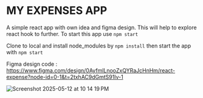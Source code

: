 # MY EXPENSES APP

A simple react app with own idea and figma design. This will help to explore react hook to further.
To start this app use `npm start`

Clone to local and install node_modules by
`npm install`
then start the app with
`npm start`


Figma design code : https://www.figma.com/design/0AyfmlLnooZxQYRaJcHnHm/react-expense?node-id=0-1&t=2txhAC9dGmtS91lv-1

![Screenshot 2025-05-12 at 10 14 19 PM](https://github.com/user-attachments/assets/069c2b40-0181-41be-9f03-b720af1121fb)
